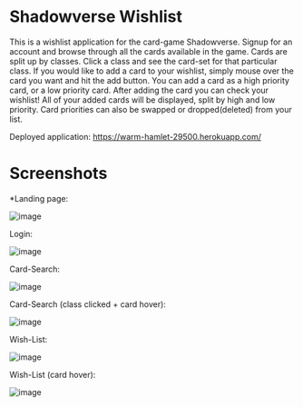 # Shadowverse Wishlist

This is a wishlist application for the card-game Shadowverse. Signup for an account and browse through all the cards
available in the game. Cards are split up by classes. Click a class and see the card-set for that particular class. 
If you would like to add a card to your wishlist, simply mouse over the card you want and hit the add button. You 
can add a card as a high priority card, or a low priority card. After adding the card you can check your wishlist!
All of your added cards will be displayed, split by high and low priority. Card priorities can also be swapped or 
dropped(deleted) from your list. 

Deployed application: https://warm-hamlet-29500.herokuapp.com/

# Screenshots

*Landing page:

![image](https://user-images.githubusercontent.com/33299951/47969737-04011800-e031-11e8-8783-0d0ed1ec8d9d.png)

Login: 

![image](https://user-images.githubusercontent.com/33299951/47969754-3d398800-e031-11e8-8d55-4abf6abdf2ac.png)

Card-Search:

![image](https://user-images.githubusercontent.com/33299951/47969770-56dacf80-e031-11e8-958d-0464df6c34a5.png)

Card-Search (class clicked + card hover): 

![image](https://user-images.githubusercontent.com/33299951/47969781-6fe38080-e031-11e8-8adb-6a11bc7fe6a8.png)

Wish-List:

![image](https://user-images.githubusercontent.com/33299951/47969793-88539b00-e031-11e8-97da-50a2a31df103.png)

Wish-List (card hover):

![image](https://user-images.githubusercontent.com/33299951/47969807-b76a0c80-e031-11e8-91bc-81cf606d0bf0.png)
